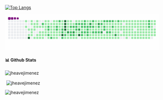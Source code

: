 [![Top Langs](https://github-readme-stats.vercel.app/api/top-langs/?username=jheavejimenez&layout=compact&langs_count=10&hide=Batchfile,XSLT,Scss,Makefile,shell,dockerfile,HTML,Objective-C,Starlark,Ruby)](https://github.com/anuraghazra/github-readme-stats)

![snake gif](https://github.com/jheavejimenez/jheavejimenez/blob/output/github-contribution-grid-snake.gif)


#### 📊 **Github Stats**

<p><img align="center" src="https://github-readme-streak-stats.herokuapp.com/?user=jheavejimenez" alt="jheavejimenez" /></p>

<p>&nbsp;<img align="center" src="https://github-readme-stats.vercel.app/api?username=jheavejimenez&count_private=true&show_icons=true" alt="jheavejimenez" /></p>

<p align="left"> <img src="https://komarev.com/ghpvc/?username=jheavejimenez&label=Profile%20views&color=0e75b6&style=flat" alt="jheavejimenez" /> </p>

<!--
**jheavejimenez/jheavejimenez** is a ✨ _special_ ✨ repository because its `README.md` (this file) appears on your GitHub profile.

Here are some ideas to get you started:

- 🔭 I’m currently working on ...
- 🌱 I’m currently learning ...
- 👯 I’m looking to collaborate on ...
- 🤔 I’m looking for help with ...
- 💬 Ask me about ...
- 📫 How to reach me: ...
- 😄 Pronouns: ...
- ⚡ Fun fact: ...
-->
